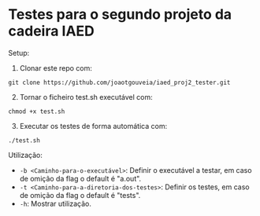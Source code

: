 # Testes para o segundo projeto da cadeira IAED
Setup:
1. Clonar este repo com:
```
git clone https://github.com/joaotgouveia/iaed_proj2_tester.git
```
2. Tornar o ficheiro test.sh executável com:
```
chmod +x test.sh
```
3. Executar os testes de forma automática com:
```
./test.sh
```
Utilização:
* `-b <Caminho-para-o-executável>`: Definir o executável a testar, em caso de omição da flag o default é "a.out".
* `-t <Caminho-para-a-diretoria-dos-testes>`: Definir os testes, em caso de omição da flag o default é "tests".
* `-h`: Mostrar utilização.
